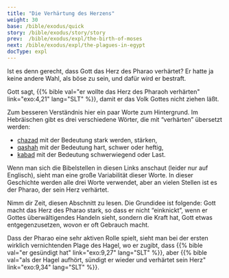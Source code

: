 ```yaml
---
title: "Die Verhärtung des Herzens"
weight: 30
base: /bible/exodus/quick
story: /bible/exodus/story/story
prev:  /bible/exodus/expl/the-birth-of-moses
next: /bible/exodus/expl/the-plagues-in-egypt
docType: expl
---
```


Ist es denn gerecht, dass Gott das Herz des Pharao verhärtet? Er hatte ja keine andere Wahl, als böse zu sein, und dafür wird er bestraft.

Gott sagt, {{% bible val="er wollte das Herz des Pharaoh verhärten" link="exo:4,21" lang="SLT" %}}, damit er das Volk Gottes nicht ziehen läßt.

Zum besseren Verständnis hier ein paar Worte zum Hintergrund. Im Hebräischen gibt es drei verschiedene Wörter, die mit “verhärten” übersetzt werden:

- [chazad](https://biblehub.com/hebrew/2388.htm) mit der Bedeutung stark werden, stärken,
- [qashah](https://biblehub.com/hebrew/7185.htm) mit der Bedeutung hart, schwer oder heftig,
- [kabad](https://biblehub.com/hebrew/3513.htm) mit der Bedeutung schwerwiegend oder Last.

Wenn man sich die Bibelstellen in diesen Links anschaut (leider nur auf Englisch), sieht man eine große Variabilität dieser Worte. In dieser Geschichte werden alle drei Worte verwendet, aber an vielen Stellen ist es der Pharao, der sein Herz verhärtet.

Nimm dir Zeit, diesen Abschnitt zu lesen. Die Grundidee ist folgende: Gott macht das Herz des Pharao stark, so dass er nicht “einknickt”, wenn er Gottes überwältigendes Handeln sieht, sondern die Kraft hat, Gott etwas entgegenzusetzen, wovon er oft Gebrauch macht.

Dass der Pharao eine sehr aktiven Rolle spielt, sieht man bei der ersten wirklich vernichtenden Plage des Hagel, wo er zugibt, dass {{% bible val="er gesündigt hat" link="exo:9,27" lang="SLT" %}}, aber {{% bible val="als der Hagel aufhört, sündigt er wieder und verhärtet sein Herz" link="exo:9,34" lang="SLT" %}}.

